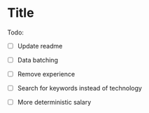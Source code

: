 # Title

Todo:

- [ ] Update readme
- [ ] Data batching
- [ ] Remove experience
- [ ] Search for keywords instead of technology
- [ ] More deterministic salary


